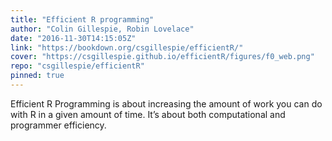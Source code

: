 ```yaml
---
title: "Efficient R programming"
author: "Colin Gillespie, Robin Lovelace"
date: "2016-11-30T14:15:05Z"
link: "https://bookdown.org/csgillespie/efficientR/"
cover: "https://csgillespie.github.io/efficientR/figures/f0_web.png"
repo: "csgillespie/efficientR"
pinned: true
---
```


Efficient R Programming is about increasing the amount of work you can do with R in a given amount of time. It’s about both computational and programmer efficiency.
